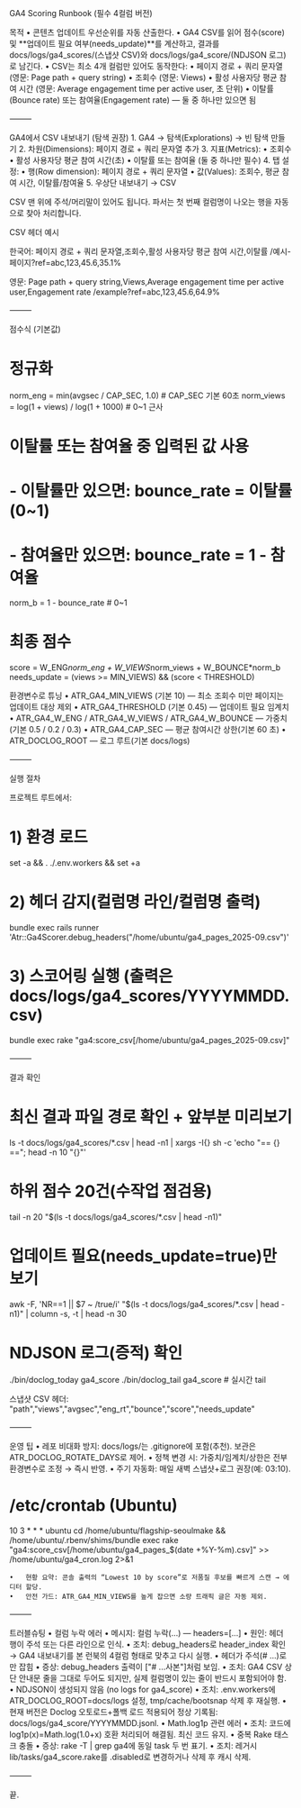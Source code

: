 GA4 Scoring Runbook (필수 4컬럼 버전)

목적
	•	콘텐츠 업데이트 우선순위를 자동 산출한다.
	•	GA4 CSV를 읽어 점수(score) 및 **업데이트 필요 여부(needs_update)**를 계산하고, 결과를 docs/logs/ga4_scores/(스냅샷 CSV)와 docs/logs/ga4_score/(NDJSON 로그)로 남긴다.
	•	CSV는 최소 4개 컬럼만 있어도 동작한다:
	•	페이지 경로 + 쿼리 문자열 (영문: Page path + query string)
	•	조회수 (영문: Views)
	•	활성 사용자당 평균 참여 시간 (영문: Average engagement time per active user, 초 단위)
	•	이탈률(Bounce rate) 또는 참여율(Engagement rate) — 둘 중 하나만 있으면 됨

⸻

GA4에서 CSV 내보내기 (탐색 권장)
	1.	GA4 → 탐색(Explorations) → 빈 탐색 만들기
	2.	차원(Dimensions): 페이지 경로 + 쿼리 문자열 추가
	3.	지표(Metrics):
	•	조회수
	•	활성 사용자당 평균 참여 시간(초)
	•	이탈률 또는 참여율 (둘 중 하나만 필수)
	4.	탭 설정:
	•	행(Row dimension): 페이지 경로 + 쿼리 문자열
	•	값(Values): 조회수, 평균 참여 시간, 이탈률/참여율
	5.	우상단 내보내기 → CSV

CSV 맨 위에 주석/머리말이 있어도 됩니다. 파서는 첫 번째 컬럼명이 나오는 행을 자동으로 찾아 처리합니다.

CSV 헤더 예시

한국어:
페이지 경로 + 쿼리 문자열,조회수,활성 사용자당 평균 참여 시간,이탈률
/예시-페이지?ref=abc,123,45.6,35.1%

영문:
Page path + query string,Views,Average engagement time per active user,Engagement rate
/example?ref=abc,123,45.6,64.9%


⸻

점수식 (기본값)
# 정규화
norm_eng   = min(avgsec / CAP_SEC, 1.0)             # CAP_SEC 기본 60초
norm_views = log(1 + views) / log(1 + 1000)         # 0~1 근사
# 이탈률 또는 참여율 중 입력된 값 사용
#   - 이탈률만 있으면:   bounce_rate = 이탈률(0~1)
#   - 참여율만 있으면:   bounce_rate = 1 - 참여율
norm_b     = 1 - bounce_rate                        # 0~1

# 최종 점수
score        = W_ENG*norm_eng + W_VIEWS*norm_views + W_BOUNCE*norm_b
needs_update = (views >= MIN_VIEWS) && (score < THRESHOLD)

환경변수로 튜닝
	•	ATR_GA4_MIN_VIEWS (기본 10) — 최소 조회수 미만 페이지는 업데이트 대상 제외
	•	ATR_GA4_THRESHOLD (기본 0.45) — 업데이트 필요 임계치
	•	ATR_GA4_W_ENG / ATR_GA4_W_VIEWS / ATR_GA4_W_BOUNCE — 가중치(기본 0.5 / 0.2 / 0.3)
	•	ATR_GA4_CAP_SEC — 평균 참여시간 상한(기본 60 초)
	•	ATR_DOCLOG_ROOT — 로그 루트(기본 docs/logs)

⸻

실행 절차

프로젝트 루트에서:
# 1) 환경 로드
set -a && . ./.env.workers && set +a

# 2) 헤더 감지(컬럼명 라인/컬럼명 출력)
bundle exec rails runner 'Atr::Ga4Scorer.debug_headers("/home/ubuntu/ga4_pages_2025-09.csv")'

# 3) 스코어링 실행 (출력은 docs/logs/ga4_scores/YYYYMMDD.csv)
bundle exec rake "ga4:score_csv[/home/ubuntu/ga4_pages_2025-09.csv]"


⸻

결과 확인
# 최신 결과 파일 경로 확인 + 앞부분 미리보기
ls -t docs/logs/ga4_scores/*.csv | head -n1 | xargs -I{} sh -c 'echo "== {} =="; head -n 10 "{}"'

# 하위 점수 20건(수작업 점검용)
tail -n 20 "$(ls -t docs/logs/ga4_scores/*.csv | head -n1)"

# 업데이트 필요(needs_update=true)만 보기
awk -F, 'NR==1 || $7 ~ /true/i' "$(ls -t docs/logs/ga4_scores/*.csv | head -n1)" | column -s, -t | head -n 30

# NDJSON 로그(증적) 확인
./bin/doclog_today ga4_score
./bin/doclog_tail  ga4_score    # 실시간 tail


스냅샷 CSV 헤더: "path","views","avgsec","eng_rt","bounce","score","needs_update"

⸻

운영 팁
	•	레포 비대화 방지: docs/logs/는 .gitignore에 포함(추천). 보관은 ATR_DOCLOG_ROTATE_DAYS로 제어.
	•	정책 변경 시: 가중치/임계치/상한은 전부 환경변수로 조정 → 즉시 반영.
	•	주기 자동화: 매일 새벽 스냅샷+로그 권장(예: 03:10).

# /etc/crontab (Ubuntu)
10 3 * * * ubuntu cd /home/ubuntu/flagship-seoulmake && \
  /home/ubuntu/.rbenv/shims/bundle exec rake "ga4:score_csv[/home/ubuntu/ga4_pages_$(date +\%Y-\%m).csv]" >> /home/ubuntu/ga4_cron.log 2>&1


	•	현황 요약: 콘솔 출력의 “Lowest 10 by score”로 저품질 후보를 빠르게 스캔 → 에디터 할당.
	•	안전 가드: ATR_GA4_MIN_VIEWS를 높게 잡으면 소량 트래픽 글은 자동 제외.

⸻

트러블슈팅
	•	컬럼 누락 에러
	•	메시지: 컬럼 누락(...) — headers=[...]
	•	원인: 헤더 행이 주석 또는 다른 라인으로 인식.
	•	조치: debug_headers로 header_index 확인 → GA4 내보내기를 본 런북의 4컬럼 형태로 맞추고 다시 실행.
	•	헤더가 주석(# …)로만 잡힘
	•	증상: debug_headers 출력이 ["# ...사본"]처럼 보임.
	•	조치: GA4 CSV 상단 안내문 줄을 그대로 두어도 되지만, 실제 컬럼명이 있는 줄이 반드시 포함되어야 함.
	•	NDJSON이 생성되지 않음 (no logs for ga4_score)
	•	조치: .env.workers에 ATR_DOCLOG_ROOT=docs/logs 설정, tmp/cache/bootsnap 삭제 후 재실행.
	•	현재 버전은 Doclog 오토로드+폴백 로드 적용되어 정상 기록됨: docs/logs/ga4_score/YYYYMMDD.jsonl.
	•	Math.log1p 관련 에러
	•	조치: 코드에 log1p(x)=Math.log(1.0+x) 호환 처리되어 해결됨. 최신 코드 유지.
	•	중복 Rake 태스크 충돌
	•	증상: rake -T | grep ga4에 동일 task 두 번 표기.
	•	조치: 레거시 lib/tasks/ga4_score.rake를 .disabled로 변경하거나 삭제 후 캐시 삭제.

⸻

끝.
